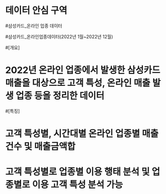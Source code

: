 # 데이터 안심 구역
#삼성카드_온라인 업종 데이터

#삼성카드_온라인업종데이터(2022년 1월~2022년 12월)
	
#[개요]
# 2022년 온라인 업종에서 발생한 삼성카드 매출을 대상으로 고객 특성, 온라인 매출 발생 업종 등을 정리한 데이터

#[특징]
# 고객 특성별, 시간대별 온라인 업종별 매출 건수 및 매출금액합
# 고객 특성별로 업종별 이용 행태 분석 및 업종별로 이용 고객 특성 분석 가능
